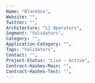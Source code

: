 ```yaml
---
Name: "Blockbox",
Website: "",
Twitter: "",
Architecture: "L1 Operators",
Segment: "Validators",
Category: "",
Application-Category: "",
Tags: "Validators",
Contact: "",
Project-Status: "Live - Active",
Contract-Hashes-Main: "",
Contract-Hashes-Test: "",
---
```

<!--lang:en--> 

<!--lang:es--] 

<!--lang:de--] 

<!--lang:fr--] 

<!--lang:pl--] 

<!--lang:uk--] 

[!--lang:*-->  
